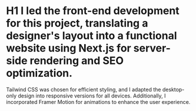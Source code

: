 # H1 I led the front-end development for this project, translating a designer's layout into a functional website using Next.js for server-side rendering and SEO optimization.

Tailwind CSS was chosen for efficient styling, and I adapted the desktop-only design into responsive versions for all devices. Additionally, I incorporated Framer Motion for animations to enhance the user experience.
